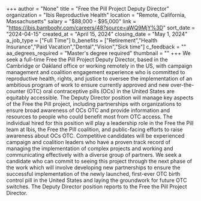 +++
author = "None"
title = "Free the Pill Project Deputy Director"
organization = "Ibis Reproductive Health"
location = "Remote, California, Massachusetts"
salary = "$88,000 - $95,000"
link = "https://ibis.bamboohr.com/careers/48?source=aWQ9MjY%3D"
sort_date = "2024-04-15"
created_at = "April 15, 2024"
closing_date = "May 1, 2024"
a_job_type = ["Full Time"]
b_benefits = ["Retirement","Health Insurance","Paid Vacation","Dental","Vision","Sick time"]
c_feedback = ""
aa_degrees_required = "Master's degree required"
thumbnail = ""
+++
We seek a full-time Free the Pill Project Deputy Director, based in the Cambridge or Oakland office or working remotely in the US, with campaign management and coalition engagement experience who is committed to reproductive health, rights, and justice to oversee the implementation of an ambitious program of work to ensure currently approved and new over-the-counter (OTC) oral contraceptive pills (OCs) in the United States are equitably accessible. The Deputy Director position will manage key aspects of the Free the Pill project, including partnerships with organizations to ensure broad awareness of OCs OTC and provide information and resources to people who could benefit most from OTC access. The individual hired for this position will play a leadership role in the Free the Pill team at Ibis, the Free the Pill coalition, and public-facing efforts to raise awareness about OCs OTC. Competitive candidates will be experienced campaign and coalition leaders who have a proven track record of managing the implementation of complex projects and working and communicating effectively with a diverse group of partners. We seek a candidate who can commit to seeing this project through the next phase of the work which will involve developing new partnerships to ensure the successful implementation of the newly launched, first-ever OTC birth control pill in the United States and laying the groundwork for future OTC switches. The Deputy Director position reports to the Free the Pill Project Director.